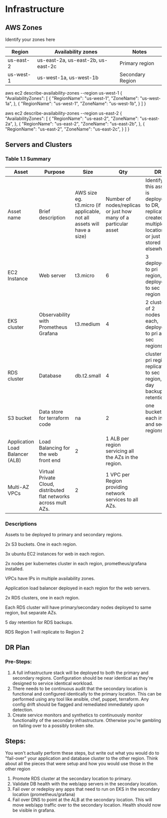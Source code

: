 # Infrastructure

## AWS Zones
Identify your zones here

| Region | Availability zones | Notes |
|--------|--------------------|-------|
| us-east-2 | us-east-2a, us-east-2b, us-east-2c | Primary region |
| us-west-1 | us-west-1a, us-west-1b | Secondary Region |


aws ec2 describe-availability-zones --region us-west-1
{
    "AvailabilityZones": [
        {
            "RegionName": "us-west-1",
            "ZoneName": "us-west-1a",
        },
        {
            "RegionName": "us-west-1",
            "ZoneName": "us-west-1b",
        }
    ]
}

aws ec2 describe-availability-zones --region us-east-2
{
    "AvailabilityZones": [
        {
            "RegionName": "us-east-2",
            "ZoneName": "us-east-2a",
        },
        {
            "RegionName": "us-east-2",
            "ZoneName": "us-east-2b",
        },
        {
            "RegionName": "us-east-2",
            "ZoneName": "us-east-2c",
        }
    ]
}



## Servers and Clusters

### Table 1.1 Summary
| Asset      | Purpose           | Size                                                                   | Qty                                                             | DR                                                                                                           |
|------------|-------------------|------------------------------------------------------------------------|-----------------------------------------------------------------|--------------------------------------------------------------------------------------------------------------|
| Asset name | Brief description | AWS size eg. t3.micro (if applicable, not all assets will have a size) | Number of nodes/replicas or just how many of a particular asset | Identify if this asset is deployed to DR, replicated, created in multiple locations or just stored elsewhere |
| EC2 Instance | Web server | t3.micro | 6 | 3 deployed to pri region, 3 deployed to sec region |
| EKS cluster | Observability with Prometheus Grafana | t3.medium | 4 | 2 clusters of 2 nodes each, deployed to pri and sec regions. |
| RDS cluster | Database | db.t2.small | 4 | cluster in pri region replicated to sec region, 5 day backup retention | 
| S3 bucket | Data store for terraform code | na | 2 | one bucket each in pri and sec regions |
| Application Load Balancer (ALB) | Load Balancing for the web front end | 2 | 1 ALB per region servicing all the AZs in the region.
| Multi-AZ VPCs | Virtual Private Cloud, distributed flat networks across mult AZs. | 2 | 1 VPC per Region providing network services to all AZs.

### Descriptions
Assets to be deployed to primary and secondary regions.

2x S3 buckets. One in each region.

3x ubuntu EC2 instances for web in each region.

2x nodes per kubernetes cluster in each region, prometheus/grafana installed.

VPCs have IPs in multiple availability zones.

Application load balancer deployed in each region for the web servers.

2x RDS clusters, one in each region. 

Each RDS cluster will have primary/secondary nodes deployed to same region, but separate AZs.

5 day retention for RDS backups.

RDS Region 1 will replicate to Region 2


## DR Plan
### Pre-Steps:
1) A full infrastructure stack will be deployed to both the primary and secondary regions.  Configuration should be near identical as they're designed to service identical workload.
2) There needs to be continuous audit that the secondary location is functional and configured identically to the primary location.  This can be performed using any tool like ansible, chef, puppet, terraform.  Any config drift should be flagged and remediated immediately upon detection.
3) Create service monitors and synthetics to continuously monitor functionality of the secondary infrastructure.  Otherwise you're gambling on failing over to a possibly broken site.

## Steps:
You won't actually perform these steps, but write out what you would do to "fail-over" your application and database cluster to the other region. Think about all the pieces that were setup and how you would use those in the other region

1) Promote RDS cluster at the secondary location to primary.  
2) Validate DB health with the web/app servers in the secondary location.
3) Fail over or redeploy any apps that need to run on EKS in the secondary location (prometheus/grafana)
4) Fail over DNS to point at the ALB at the secondary location. This will move web/app traffic over to the secondary location. Health should now be visible in grafana.
